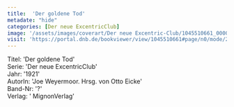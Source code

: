 ```yaml
---
title:  'Der goldene Tod'
metadate: "hide"
categories: [Der neue ExcentricClub]
image: '/assets/images/coverart/Der neue Excentric-Club/1045510661_00000010.jpg'
visit: 'https://portal.dnb.de/bookviewer/view/1045510661#page/n0/mode/2up'
---
```

Titel: 'Der goldene Tod' <br>
Serie: 'Der neue ExcentricClub' <br>
Jahr: '1921' <br>
AutorIn: 'Joe Weyermoor. Hrsg. von Otto Eicke' <br>
Band-Nr: '?' <br>
Verlag: ' MignonVerlag'